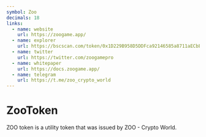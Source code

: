 ```yaml
---
symbol: Zoo
decimals: 18
links:
  - name: website
    url: https://zoogame.app/
  - name: explorer
    url: https://bscscan.com/token/0x1D229B958D5DDFca92146585a8711aECbE56F095
  - name: twitter
    url: https://twitter.com/zoogamepro
  - name: whitepaper
    url: https://docs.zoogame.app/
  - name: telegram
    url: https://t.me/zoo_crypto_world
---
```


# ZooToken

ZOO token is a utility token that was issued by ZOO - Crypto World.
